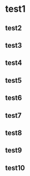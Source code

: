# test1

## test2

## test3

## test4

## test5

## test6

## test7

## test8

## test9

## test10

